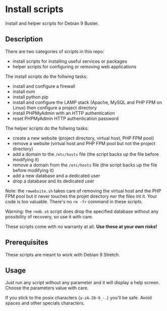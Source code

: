 # Install scripts

Install and helper scripts for Debian 9 Buster.

## Description

There are two categories of scripts in this repo:

- install scripts for installing useful services or packages
- helper scripts for configuring or removing web applications

The install scripts do the follwing tasks:

- install and configure a firewall
- install nvm
- install python pip
- install and configure the LAMP stack (Apache, MySQL and PHP FPM on Linux) then configure a project directory
- install PHPMyAdmin with an HTTP authentication
- reset PHPMyAdmin HTTP authentication password

The helper scripts do the follwing tasks:

- create a new website (project directory, virtual host, PHP FPM pool)
- remove a website (virtual host and PHP FPM pool but not the project directory)
- add a domain to the `/etc/hosts` file (the script backs up the file before modifying it)
- remove a domain from the `/etc/hosts` file (the script backs up the file before modifying it)
- add a new database and a dedicated user
- drop a database and its dedicated user

Note: the `rmwebsite.sh` takes care of removing the virtual host and the PHP FPM pool but it never touches the projet directory nor the files int it.
Your code is too valuable. There's no `rm -fr` command in these scripts.

Warning: the `rmdb.sh` script does drop the specified database without any possibility of recovery, so use it with care.

These scripts come with no warranty at all.
**Use these at your own risks!**

## Prerequisites

These scripts are meant to work with Debian 9 Stretch.

## Usage

Just run any script without any parameter and it will display a help screen.
Choose the parameters value with care.

If you stick to the posix characters (`a-zA-Z0-9_-.`) you'll be safe.
Avoid spaces and other specials characters.

